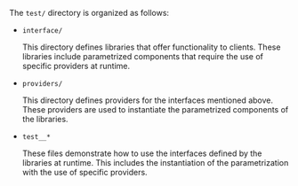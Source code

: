 The `test/` directory is organized as follows:

- `interface/`

    This directory defines libraries that offer functionality to clients. These
    libraries include parametrized components that require the use of specific
    providers at runtime.

- `providers/`

    This directory defines providers for the interfaces mentioned above. These
    providers are used to instantiate the parametrized components of the
    libraries.

- `test__*`

    These files demonstrate how to use the interfaces defined by the libraries
    at runtime. This includes the instantiation of the parametrization with the
    use of specific providers.
